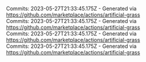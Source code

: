 Commits: 2023-05-27T21:33:45.175Z - Generated via https://github.com/marketplace/actions/artificial-grass
<br>
Commits: 2023-05-27T21:33:45.175Z - Generated via https://github.com/marketplace/actions/artificial-grass
<br>
Commits: 2023-05-27T21:33:45.175Z - Generated via https://github.com/marketplace/actions/artificial-grass
<br>
Commits: 2023-05-27T21:33:45.175Z - Generated via https://github.com/marketplace/actions/artificial-grass
<br>
